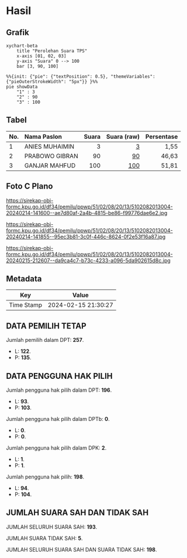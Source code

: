 # Hasil

## Grafik

```mermaid
xychart-beta
    title "Perolehan Suara TPS"
    x-axis [01, 02, 03]
    y-axis "Suara" 0 --> 100
    bar [3, 90, 100]
```

```mermaid
%%{init: {"pie": {"textPosition": 0.5}, "themeVariables": {"pieOuterStrokeWidth": "5px"}} }%%
pie showData
    "1" : 3
    "2" : 90
    "3" : 100
```

## Tabel

| No. | Nama Paslon    | Suara | Suara (raw) | Persentase |
|:--- |:-------------- | -----:| -----------:| ----------:|
| 1   | ANIES MUHAIMIN | 3     | [3][p-1]    | 1,55       |
| 2   | PRABOWO GIBRAN | 90    | [90][p-2]   | 46,63      |
| 3   | GANJAR MAHFUD  | 100   | [100][p-3]  | 51,81      |


[p-1]: https://github.com/gigit-pemilu/pemilu-2024-51-bali/blob/main/pilpres/hitung-suara/sub/51-bali/sub/02-tabanan/sub/08-penebel/sub/2013-jatiluwih/sub/004-tps/sub/paslon-1.txt
[p-2]: https://github.com/gigit-pemilu/pemilu-2024-51-bali/blob/main/pilpres/hitung-suara/sub/51-bali/sub/02-tabanan/sub/08-penebel/sub/2013-jatiluwih/sub/004-tps/sub/paslon-2.txt
[p-3]: https://github.com/gigit-pemilu/pemilu-2024-51-bali/blob/main/pilpres/hitung-suara/sub/51-bali/sub/02-tabanan/sub/08-penebel/sub/2013-jatiluwih/sub/004-tps/sub/paslon-3.txt

## Foto C Plano

https://sirekap-obj-formc.kpu.go.id/df34/pemilu/ppwp/51/02/08/20/13/5102082013004-20240214-141600--ae7d80af-2a4b-4815-be86-f99776dae6e2.jpg

https://sirekap-obj-formc.kpu.go.id/df34/pemilu/ppwp/51/02/08/20/13/5102082013004-20240214-141855--95ec3b81-3c0f-446c-8624-0f2e53f16a87.jpg

https://sirekap-obj-formc.kpu.go.id/df34/pemilu/ppwp/51/02/08/20/13/5102082013004-20240215-212607--da9ca4c7-b73c-4233-a096-5da902615d8c.jpg


## Metadata

| Key        | Value               |
| ---------- | ------------------- |
| Time Stamp | 2024-02-15 21:30:27 |


## DATA PEMILIH TETAP

Jumlah pemilih dalam DPT: **257**.
 * L: **122**.
 * P: **135**.

## DATA PENGGUNA HAK PILIH

Jumlah pengguna hak pilih dalam DPT: **196**.
 * L: **93**.
 * P: **103**.

Jumlah pengguna hak pilih dalam DPTb: **0**.
 * L: **0**.
 * P: **0**.

Jumlah pengguna hak pilih dalam DPK: **2**.
 * L: **1**.
 * P: **1**.

Jumlah pengguna hak pilih: **198**.
 * L: **94**.
 * P: **104**.

## JUMLAH SUARA SAH DAN TIDAK SAH

JUMLAH SELURUH SUARA SAH: **193**.

JUMLAH SUARA TIDAK SAH: **5**.

JUMLAH SELURUH SUARA SAH DAN SUARA TIDAK SAH: **198**.


